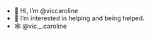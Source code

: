 - 👋 Hi, I’m @viccaroline
- 👀 I’m interested in helping and being helped.
- 🕸️ @vic._.caroline 

<!---
viccaroline/viccaroline is a ✨ special ✨ repository because its `README.md` (this file) appears on your GitHub profile.
You can click the Preview link to take a look at your changes.
--->
